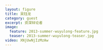 ```yaml
---
layout: figure
title: 吴钰龙
category: guest
excerpt: 资深辩论者
image:
  feature: 2013-summer-wuyulong-feature.jpg
  teaser: 2013-summer-wuyulong-teaser.jpg
video: XNjUwNjIzMzAw
---
```




